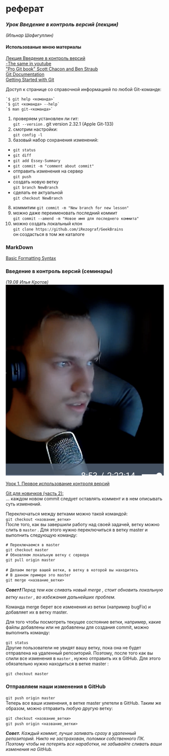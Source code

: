 # реферат


### _Урок Введение в контроль версий (лекции)_  
*(Ильнар Шафигуллин)*

#### Использованые мною материалы
[Лекция Введение в контроль версий](https://gb.ru/lessons/256996)  
[-The same in youtube](https://www.youtube.com/watch?v=g1k48cVIynw&t=61s)  
["Pro Git book" Scott Chacon and Ben Straub](https://git-scm.com/book/ru/v2)  
[Git Documentation](https://docs.github.com/en)  
[Getting Started with Git](https://docs.github.com/en/get-started/getting-started-with-git/setting-your-username-in-git)    

Доступ к странице со справочной информацией по любой Git-команде:

```
`$ git help <команда>`  
`$ git <команда> --help`  
`$ man git-<команда>`  
```


1. проверяем установлен ли гит:  
`git --version` . 
git   version 2.32.1 (Apple Git-133)
2. смотрим настройки:  
`git config -l`  
3. базовый набор сохранения изменений:
- `git status`  
- `git diff`
- `git add Essey-Summary`
- `git commit -m "comment about commit"`
- отправить изменения на сервер  
   `git push`
- создать новую ветку  
   `git branch NewBranch`  
- сделать ее актуальной  
   `git checkout NewBranch`
8. коммитим
   `git commit -m "New branch for new lesson"`  
8. можно даже переименовать последний коммит  
   `git commit --amend -m "Новое имя для последнего коммита"`
9. можно создать локальный клон  
`git clone https://github.com/iRezograf/GeekBrains`  
он создасться в том же каталоге

### MarkDown   
[Basic Formatting Syntax](https://docs.github.com/en/get-started/writing-on-github/getting-started-with-writing-and-formatting-on-github/basic-writing-and-formatting-syntax)


### Введение в контроль версий (семинары)  
*(19.08 Илья Кротов)*
![](/2.%20Version%20Control/%D0%98%D0%BB%D1%8C%D1%8F_%D0%9A%D1%80%D0%BE%D1%82%D0%BE%D0%B2.png)

[Урок 1. Первое использование контроля версий](https://gb.ru/lessons/257073)  

 
[Git для новичков (часть 2):](https://habr.com/ru/post/542616/)  
...
каждом новом commit следует оставлять коммент и в нем описывать суть изменений.

Переключаться между ветками можно такой командой:  
`git checkout <название_ветки>`  
После того, как вы завершили работу над своей задачей, ветку можно слить в `master` . Для этого нужно переключиться в ветку master и выполнить следующую команду:

```
# Переключаемся в master
git checkout master
# Обновляем локальную ветку с сервера
git pull origin master

# Делаем merge вашей ветки, в ветку в которой вы находитесь
# В данном примере это master
git merge <название_ветки>
```
***Совет❗️*** _Перед тем как сливать новый merge , стоит обновить локальную ветку `master` , во избежания дальнейших проблем._

Команда merge берет все изменения из ветки (например bugFix) и добавляет их в ветку master.

Для того чтобы посмотреть текущее состояние ветки, например, какие файлы добавлены или не добавлены для создания commit, можно выполнить команду:

`git status`  
Другие пользователи не увидят вашу ветку, пока она не будет отправлена на удаленный репозиторий. Поэтому, после того как вы слили все изменения в `master` , нужно отправить их в GitHub. Для этого обязательно нужно находиться в ветке master :

`git checkout master`

### Отправляем наши изменения в GitHub
`git push origin master`  
Теперь все ваши изменения, в ветке master улетели в GitHub. Таким же образом, можно отправить любую другую ветку:

`git checkout <название_ветки>`  
`git push origin <название_ветки>`  

***Совет.*** _Каждый коммит, лучше заливать сразу в удаленный репозиторий. Никто не застрахован, поломки собственного ПК. Поэтому чтобы не потерять все наработки, не забывайте сливать ваши изменения на GitHub._